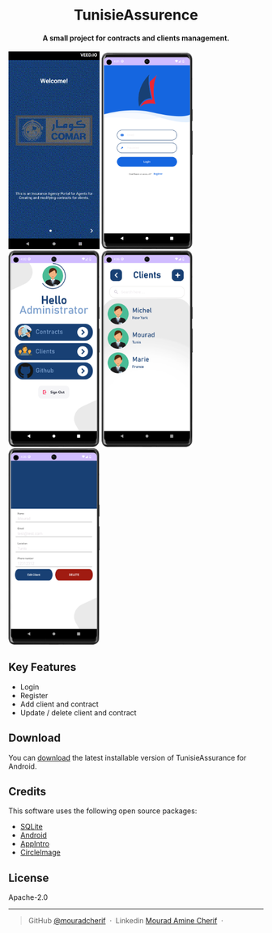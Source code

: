 <h1 align="center">
  <br>
  TunisieAssurence
  <br>
</h1>

<h4 align="center">A small project for contracts and clients management.</h4>

<img src="./img/intro.gif" width="180"> <img src="./img/login.png" width="180"> <img src="./img/dashboard.png" width="180"> 
 <img src="./img/clientlist.png" width="180"> <img src="./img/mod-remove-client.png" width="180">





## Key Features

* Login 
* Register
* Add client and contract  
* Update / delete client and contract

## Download

You can [download](https://github.com/mouradcherif/TunisieAssurance/releases/tag/v0.2.0-alpha) the latest installable version of TunisieAssurance for Android.

## Credits

This software uses the following open source packages:

- [SQLite](https://www.sqlite.org)
- [Android](https://www.android.com)
- [AppIntro](https://github.com/AppIntro/AppIntro)
- [CircleImage](https://github.com/hdodenhof/CircleImageView)

## License

Apache-2.0

---

> GitHub [@mouradcherif](https://https://github.com/mouradcherif) &nbsp;&middot;&nbsp;
> Linkedin [Mourad Amine Cherif](https://www.linkedin.com/in/mouradacherif/) &nbsp;&middot;&nbsp;


